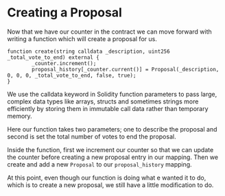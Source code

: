 # Creating a Proposal

Now that we have our counter in the contract we can move forward with writing a function which will create a proposal for us.

```solidity
function create(string calldata _description, uint256 _total_vote_to_end) external {
        _counter.increment();
        proposal_history[_counter.current()] = Proposal(_description, 0, 0, 0, _total_vote_to_end, false, true);
}
```


We use the calldata keyword in Solidity function parameters to pass large, complex data types like arrays, structs and sometimes strings more efficiently by storing them in immutable call data rather than temporary memory.

Here our function takes two parameters; one to describe the proposal and second is set the total number of votes to end the proposal.

Inside the function, first we increment our counter so that we can update the counter before creating a new proposal entry in our mapping. Then we create and add a new `Proposal` to our `proposal_history` mapping.

At this point, even though our function is doing what e wanted it to do, which is to create a new proposal, we still have a little modification to do.







